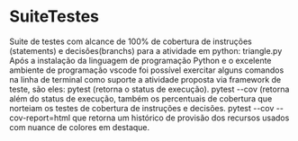 # SuiteTestes
Suite de testes com alcance de 100% de cobertura de instruções (statements) e  decisões(branchs) para a atividade em python: triangle.py
Após a instalação da linguagem de programação Python e o excelente ambiente de programação vscode foi possível exercitar alguns comandos na linha de terminal como suporte a atividade proposta via framework de teste, são eles:
pytest (retorna o status de execução).
pytest --cov (retorna além do status de execução, também os percentuais de cobertura que norteiam os testes de cobertura de instruções e decisões.
pytest --cov --cov-report=html que retorna um histórico de provisão dos recursos usados com nuance de colores em destaque.
